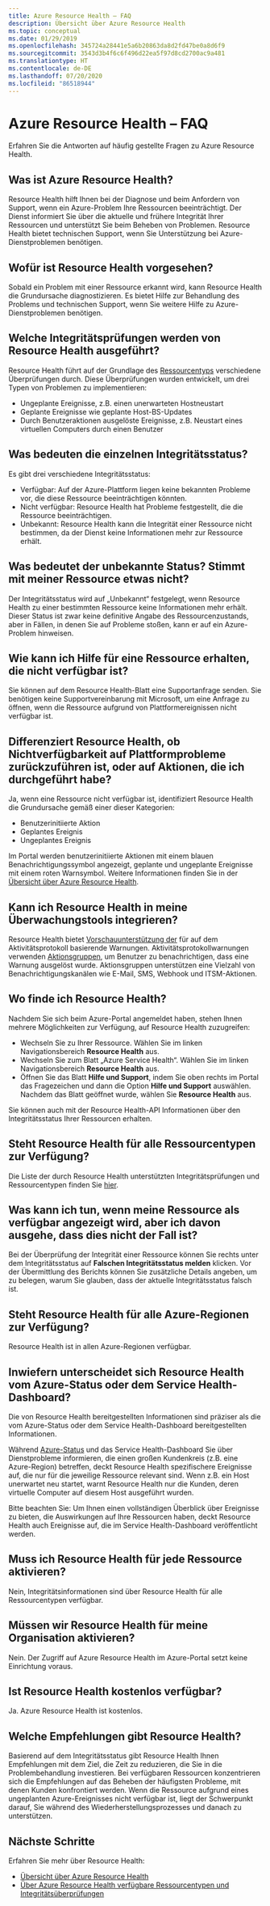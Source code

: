 ```yaml
---
title: Azure Resource Health – FAQ
description: Übersicht über Azure Resource Health
ms.topic: conceptual
ms.date: 01/29/2019
ms.openlocfilehash: 345724a28441e5a6b20863da8d2fd47be0a8d6f9
ms.sourcegitcommit: 3543d3b4f6c6f496d22ea5f97d8cd2700ac9a481
ms.translationtype: HT
ms.contentlocale: de-DE
ms.lasthandoff: 07/20/2020
ms.locfileid: "86518944"
---
```

# <a name="azure-resource-health-faq"></a>Azure Resource Health – FAQ
Erfahren Sie die Antworten auf häufig gestellte Fragen zu Azure Resource Health.

## <a name="what-is-azure-resource-health"></a>Was ist Azure Resource Health?
Resource Health hilft Ihnen bei der Diagnose und beim Anfordern von Support, wenn ein Azure-Problem Ihre Ressourcen beeinträchtigt. Der Dienst informiert Sie über die aktuelle und frühere Integrität Ihrer Ressourcen und unterstützt Sie beim Beheben von Problemen. Resource Health bietet technischen Support, wenn Sie Unterstützung bei Azure-Dienstproblemen benötigen.  

## <a name="what-is-the-resource-health-intended-for"></a>Wofür ist Resource Health vorgesehen?
Sobald ein Problem mit einer Ressource erkannt wird, kann Resource Health die Grundursache diagnostizieren. Es bietet Hilfe zur Behandlung des Problems und technischen Support, wenn Sie weitere Hilfe zu Azure-Dienstproblemen benötigen.

## <a name="what-health-checks-are-performed-by-resource-health"></a>Welche Integritätsprüfungen werden von Resource Health ausgeführt?
Resource Health führt auf der Grundlage des [Ressourcentyps](resource-health-checks-resource-types.md) verschiedene Überprüfungen durch. Diese Überprüfungen wurden entwickelt, um drei Typen von Problemen zu implementieren: 
- Ungeplante Ereignisse, z.B. einen unerwarteten Hostneustart
- Geplante Ereignisse wie geplante Host-BS-Updates
- Durch Benutzeraktionen ausgelöste Ereignisse, z.B. Neustart eines virtuellen Computers durch einen Benutzer

## <a name="what-does-each-of-the-health-status-mean"></a>Was bedeuten die einzelnen Integritätsstatus?
Es gibt drei verschiedene Integritätsstatus:
- Verfügbar: Auf der Azure-Plattform liegen keine bekannten Probleme vor, die diese Ressource beeinträchtigen könnten.
- Nicht verfügbar: Resource Health hat Probleme festgestellt, die die Ressource beeinträchtigen.
- Unbekannt: Resource Health kann die Integrität einer Ressource nicht bestimmen, da der Dienst keine Informationen mehr zur Ressource erhält. 

## <a name="what-does-the-unknown-status-mean-is-something-wrong-with-my-resource"></a>Was bedeutet der unbekannte Status? Stimmt mit meiner Ressource etwas nicht?
Der Integritätsstatus wird auf „Unbekannt“ festgelegt, wenn Resource Health zu einer bestimmten Ressource keine Informationen mehr erhält. Dieser Status ist zwar keine definitive Angabe des Ressourcenzustands, aber in Fällen, in denen Sie auf Probleme stoßen, kann er auf ein Azure-Problem hinweisen.

## <a name="how-can-i-get-help-for-a-resource-that-is-unavailable"></a>Wie kann ich Hilfe für eine Ressource erhalten, die nicht verfügbar ist?
Sie können auf dem Resource Health-Blatt eine Supportanfrage senden. Sie benötigen keine Supportvereinbarung mit Microsoft, um eine Anfrage zu öffnen, wenn die Ressource aufgrund von Plattformereignissen nicht verfügbar ist.

## <a name="does-resource-health-differentiate-between-unavailability-caused-by-platform-problems-versus-something-i-did"></a>Differenziert Resource Health, ob Nichtverfügbarkeit auf Plattformprobleme zurückzuführen ist, oder auf Aktionen, die ich durchgeführt habe?
Ja, wenn eine Ressource nicht verfügbar ist, identifiziert Resource Health die Grundursache gemäß einer dieser Kategorien: 
-   Benutzerinitiierte Aktion
-   Geplantes Ereignis 
-   Ungeplantes Ereignis

Im Portal werden benutzerinitiierte Aktionen mit einem blauen Benachrichtigungssymbol angezeigt, geplante und ungeplante Ereignisse mit einem roten Warnsymbol. Weitere Informationen finden Sie in der [Übersicht über Azure Resource Health](Resource-health-overview.md).  

## <a name="can-i-integrate-resource-health-with-my-monitoring-tools"></a>Kann ich Resource Health in meine Überwachungstools integrieren?
Resource Health bietet [Vorschauunterstützung der](resource-health-alert-arm-template-guide.md) für auf dem Aktivitätsprotokoll basierende Warnungen. Aktivitätsprotokollwarnungen verwenden [Aktionsgruppen](../azure-monitor/platform/action-groups.md), um Benutzer zu benachrichtigen, dass eine Warnung ausgelöst wurde. Aktionsgruppen unterstützen eine Vielzahl von Benachrichtigungskanälen wie E-Mail, SMS, Webhook und ITSM-Aktionen.

## <a name="where-do-i-find-resource-health"></a>Wo finde ich Resource Health?
Nachdem Sie sich beim Azure-Portal angemeldet haben, stehen Ihnen mehrere Möglichkeiten zur Verfügung, auf Resource Health zuzugreifen:
- Wechseln Sie zu Ihrer Ressource. Wählen Sie im linken Navigationsbereich **Resource Health** aus.
- Wechseln Sie zum Blatt „Azure Service Health“.  Wählen Sie im linken Navigationsbereich **Resource Health** aus.
- Öffnen Sie das Blatt **Hilfe und Support**, indem Sie oben rechts im Portal das Fragezeichen und dann die Option **Hilfe und Support** auswählen. Nachdem das Blatt geöffnet wurde, wählen Sie **Resource Health** aus.

Sie können auch mit der Resource Health-API Informationen über den Integritätsstatus Ihrer Ressourcen erhalten.

## <a name="is-resource-health-available-for-all-resource-types"></a>Steht Resource Health für alle Ressourcentypen zur Verfügung?
Die Liste der durch Resource Health unterstützten Integritätsprüfungen und Ressourcentypen finden Sie [hier](resource-health-checks-resource-types.md).

## <a name="what-should-i-do-if-my-resource-is-showing-available-but-i-believe-it-is-not"></a>Was kann ich tun, wenn meine Ressource als verfügbar angezeigt wird, aber ich davon ausgehe, dass dies nicht der Fall ist?
Bei der Überprüfung der Integrität einer Ressource können Sie rechts unter dem Integritätsstatus auf **Falschen Integritätsstatus melden** klicken. Vor der Übermittlung des Berichts können Sie zusätzliche Details angeben, um zu belegen, warum Sie glauben, dass der aktuelle Integritätsstatus falsch ist.

## <a name="is-resource-health-available-for-all-azure-regions"></a>Steht Resource Health für alle Azure-Regionen zur Verfügung? 
Resource Health ist in allen Azure-Regionen verfügbar.

## <a name="how-is-resource-health-different-from-azure-status-or-the-service-health-dashboard"></a>Inwiefern unterscheidet sich Resource Health vom Azure-Status oder dem Service Health-Dashboard?
Die von Resource Health bereitgestellten Informationen sind präziser als die vom Azure-Status oder dem Service Health-Dashboard bereitgestellten Informationen.

Während [Azure-Status](https://status.azure.com) und das Service Health-Dashboard Sie über Dienstprobleme informieren, die einen großen Kundenkreis (z.B. eine Azure-Region) betreffen, deckt Resource Health spezifischere Ereignisse auf, die nur für die jeweilige Ressource relevant sind. Wenn z.B. ein Host unerwartet neu startet, warnt Resource Health nur die Kunden, deren virtuelle Computer auf diesem Host ausgeführt wurden.

Bitte beachten Sie: Um Ihnen einen vollständigen Überblick über Ereignisse zu bieten, die Auswirkungen auf Ihre Ressourcen haben, deckt Resource Health auch Ereignisse auf, die im Service Health-Dashboard veröffentlicht werden.

## <a name="do-i-need-to-activate-resource-health-for-each-resource"></a>Muss ich Resource Health für jede Ressource aktivieren?
Nein, Integritätsinformationen sind über Resource Health für alle Ressourcentypen verfügbar. 

## <a name="do-we-need-to-enable-resource-health-for-my-organization"></a>Müssen wir Resource Health für meine Organisation aktivieren?
Nein.  Der Zugriff auf Azure Resource Health im Azure-Portal setzt keine Einrichtung voraus.

## <a name="is-resource-health-available-free-of-charge"></a>Ist Resource Health kostenlos verfügbar?
Ja.  Azure Resource Health ist kostenlos.

## <a name="what-are-the-recommendations-that-resource-health-provides"></a>Welche Empfehlungen gibt Resource Health?
Basierend auf dem Integritätsstatus gibt Resource Health Ihnen Empfehlungen mit dem Ziel, die Zeit zu reduzieren, die Sie in die Problembehandlung investieren. Bei verfügbaren Ressourcen konzentrieren sich die Empfehlungen auf das Beheben der häufigsten Probleme, mit denen Kunden konfrontiert werden. Wenn die Ressource aufgrund eines ungeplanten Azure-Ereignisses nicht verfügbar ist, liegt der Schwerpunkt darauf, Sie während des Wiederherstellungsprozesses und danach zu unterstützen. 

## <a name="next-steps"></a>Nächste Schritte

Erfahren Sie mehr über Resource Health:
-  [Übersicht über Azure Resource Health](Resource-health-overview.md)
-  [Über Azure Resource Health verfügbare Ressourcentypen und Integritätsüberprüfungen](resource-health-checks-resource-types.md)

